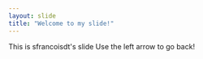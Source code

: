 ```yaml
---
layout: slide
title: "Welcome to my slide!"
---
```

This is sfrancoisdt's slide
Use the left arrow to go back!
